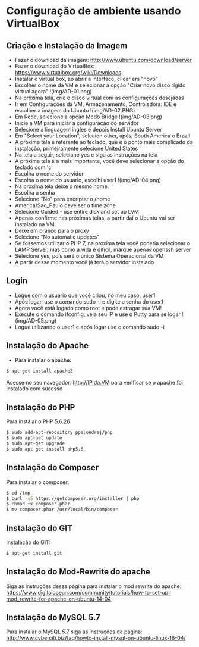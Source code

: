 # Configuração de ambiente usando VirtualBox

## Criação e Instalação da Imagem
* Fazer o download da imagem: http://www.ubuntu.com/download/server
* Fazer o download do VirtualBox: https://www.virtualbox.org/wiki/Downloads
 * Instalar o virtual box, ao abrir a interface, clicar em "novo"
* Escolher o nome da VM e selecionar a opção "Criar novo disco rígido virtual agora" 
!(img/AD-01.png)
* Na próxima tela, crie o disco virtual com as configurações desejadas
* Ir em Configurações da VM, Armazenamento, Controladora: IDE e escolher a imagem do Ubuntu 
!(img/AD-02.PNG)
* Em Rede, selecione a opção Modo Bridge 
!(img/AD-03.png)
* Inicie a VM para iniciar a configuração do servidor
* Selecione a linguagem ingles e depois Install Ubuntu Server
* Em "Select your Location", selecion other, após, South America e Brazil
* A próxima tela é referente ao teclado, que é o ponto mais complicado da instalação, primeiramente selecione United States
* Na tela a seguir, selecione yes e siga as instruções na tela
* A próxima tela é a mais importante, você deve selecionar a opção do teclado com 'ç'
* Escolha o nome do servidor
* Escolha o nome do usuario, escolhi user1 
!(img/AD-04.png)
* Na próxima tela deixe o mesmo nome.
* Escolha a senha
* Selecione "No" para encriptar o /home
* America/Sao_Paulo deve ser o time zone
* Selecione Guided - use entire disk and set up LVM
* Apenas confirme nas próximas telas, a partir daí o Ubuntu vai ser instalado na VM
* Deixe em branco para o proxy
* Selecione "No automatic updates"
* Se fossemos utilizar o PHP 7, na próxima tela você poderia selecionar o LAMP Server, mas como a vida é difícil, marque apenas openssh server
* Selecione yes, pois será o único Sistema Operacional da VM
* A partir desse momento você já terá o servidor instalado

## Login
* Logue com o usuário que você criou, no meu caso, user1
* Após logar, use o comando sudo -i e digite a senha do user1
* Agora você está logado como root e pode estragar sua VM!
* Execute o comando ifconfig, veja seu IP e use o Putty para se logar 
!(img/AD-05.png)
* Logue utilizando o user1 e após logar use o comando sudo -i

## Instalação do Apache
* Para instalar o apache: 
```bash 
$ apt-get install apache2
```
Acesse no seu navegador: http://IP.da.VM para verificar se o apache foi instalado com sucesso

## Instalação do PHP
Para instalar o PHP 5.6.26
```bash
$ sudo add-apt-repository ppa:ondrej/php
$ sudo apt-get update
$ sudo apt-get upgrade
$ sudo apt-get install php5.6
```

## Instalação do Composer
Para instalar o composer:
```bash
$ cd /tmp
$ curl -sS https://getcomposer.org/installer | php
$ chmod +x composer.phar
$ mv composer.phar /usr/local/bin/composer
```

## Instalação do GIT
Instalação do GIT: 
```bash
$ apt-get install git
```

## Instalação do Mod-Rewrite do apache
Siga as instruções dessa página para instalar o mod rewrite do apache: https://www.digitalocean.com/community/tutorials/how-to-set-up-mod_rewrite-for-apache-on-ubuntu-14-04

## Instalação do MySQL 5.7

Para instalar o MySQL 5.7 siga as instruções da página: http://www.cyberciti.biz/faq/howto-install-mysql-on-ubuntu-linux-16-04/
